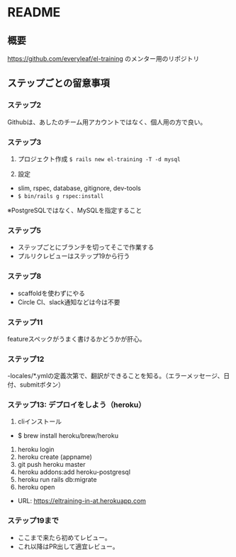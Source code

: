 # README

## 概要
https://github.com/everyleaf/el-training
のメンター用のリポジトリ

## ステップごとの留意事項

### ステップ2
Githubは、あしたのチーム用アカウントではなく、個人用の方で良い。

### ステップ3
1. プロジェクト作成
```$ rails new el-training -T -d mysql```

2. 設定
- slim, rspec, database, gitignore, dev-tools
- ```$ bin/rails g rspec:install```

※PostgreSQLではなく、MySQLを指定すること

### ステップ5
- ステップごとにブランチを切ってそこで作業する
- プルリクレビューはステップ19から行う

### ステップ8
- scaffoldを使わずにやる
- Circle CI、slack通知などは今は不要

### ステップ11
featureスペックがうまく書けるかどうかが肝心。

### ステップ12
-locales/*.ymlの定義次第で、翻訳ができることを知る。（エラーメッセージ、日付、submitボタン）

### ステップ13: デプロイをしよう（heroku）
1. cliインストール
  - $ brew install heroku/brew/heroku
1. heroku login
1. heroku create (appname)
1. git push heroku master
1. heroku addons:add heroku-postgresql
1. heroku run rails db:migrate
1. heroku open

- URL: https://eltraining-in-at.herokuapp.com


### ステップ19まで
- ここまで来たら初めてレビュー。
- これ以降はPR出して適宜レビュー。


